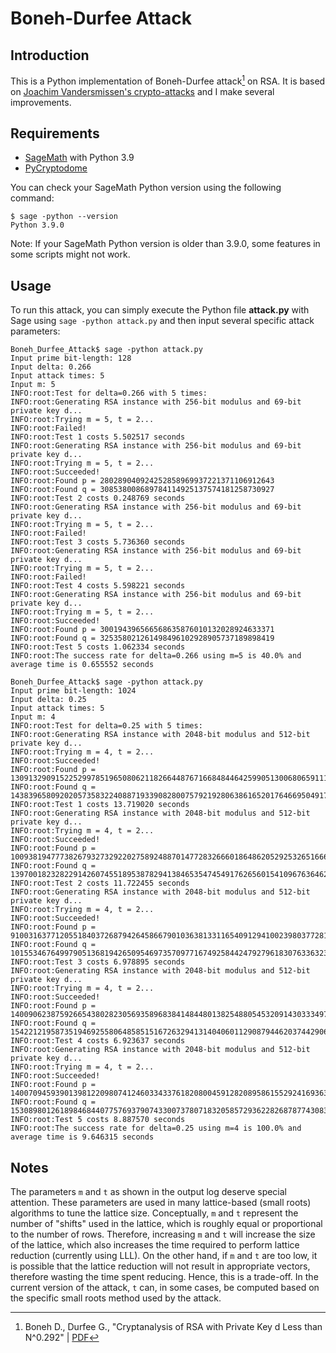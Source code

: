 # Boneh-Durfee Attack

## Introduction
This is a Python implementation of Boneh-Durfee attack[^BD] on RSA. It is based on [Joachim Vandersmissen's crypto-attacks](https://github.com/jvdsn/crypto-attacks) and I make several improvements.

## Requirements
* [SageMath](https://www.sagemath.org/) with Python 3.9
* [PyCryptodome](https://pycryptodome.readthedocs.io/)

You can check your SageMath Python version using the following command:
```
$ sage -python --version
Python 3.9.0
```
Note: If your SageMath Python version is older than 3.9.0, some features in some scripts might not work.

## Usage
To run this attack, you can simply execute the Python file **attack.py** with Sage using `sage -python attack.py` and then input several specific attack parameters:
```commandline
Boneh_Durfee_Attack$ sage -python attack.py
Input prime bit-length: 128
Input delta: 0.266
Input attack times: 5
Input m: 5
INFO:root:Test for delta=0.266 with 5 times:
INFO:root:Generating RSA instance with 256-bit modulus and 69-bit private key d...
INFO:root:Trying m = 5, t = 2...
INFO:root:Failed!
INFO:root:Test 1 costs 5.502517 seconds
INFO:root:Generating RSA instance with 256-bit modulus and 69-bit private key d...
INFO:root:Trying m = 5, t = 2...
INFO:root:Succeeded!
INFO:root:Found p = 280289040924252858969937221371106912643
INFO:root:Found q = 308538008689784114925137574181258730927
INFO:root:Test 2 costs 0.248769 seconds
INFO:root:Generating RSA instance with 256-bit modulus and 69-bit private key d...
INFO:root:Trying m = 5, t = 2...
INFO:root:Failed!
INFO:root:Test 3 costs 5.736360 seconds
INFO:root:Generating RSA instance with 256-bit modulus and 69-bit private key d...
INFO:root:Trying m = 5, t = 2...
INFO:root:Failed!
INFO:root:Test 4 costs 5.598221 seconds
INFO:root:Generating RSA instance with 256-bit modulus and 69-bit private key d...
INFO:root:Trying m = 5, t = 2...
INFO:root:Succeeded!
INFO:root:Found p = 300194396566568635876010132028924633371
INFO:root:Found q = 325358021261498496102928905737189898419
INFO:root:Test 5 costs 1.062334 seconds
INFO:root:The success rate for delta=0.266 using m=5 is 40.0% and average time is 0.655552 seconds
```
```commandline
Boneh_Durfee_Attack$ sage -python attack.py
Input prime bit-length: 1024
Input delta: 0.25
Input attack times: 5
Input m: 4
INFO:root:Test for delta=0.25 with 5 times:
INFO:root:Generating RSA instance with 2048-bit modulus and 512-bit private key d...
INFO:root:Trying m = 4, t = 2...
INFO:root:Succeeded!
INFO:root:Found p = 130913290915225299785196508062118266448767166848446425990513006806591119665826219420273995011990342438637827389546140260280231447474185178681252596773081445895093366931891845044430268396843799306805746126269499168384642252517630196706988114106323286353495985780569140014553117098782406095521295552214662543483
INFO:root:Found q = 143839658092020573583224088719339082800757921928063861652017646695049176696778894146335900939137444526512310991505719395899105315110465888115031600326801229653435063356686846587451172291596743835459253029634791746337042289433940947354866516814347973966252430723565302303952730213167852618815155537067039960051
INFO:root:Test 1 costs 13.719020 seconds
INFO:root:Generating RSA instance with 2048-bit modulus and 512-bit private key d...
INFO:root:Trying m = 4, t = 2...
INFO:root:Succeeded!
INFO:root:Found p = 100938194777382679327329220275892488701477283266601864862052925326516661528363915482266885137313989564349206292922760393706976395974237270710823082531508803815190616369405618261474752447423424515937532126452543606588132220431222890054388661548638559359654416905860946752784618012858042029573320303833142105523
INFO:root:Found q = 139700182328229142607455189538782941384653547454917626560154109676364626852843134456242557203324784196084691904122527002681532816379328990108638366548526756024628023694352718214004443276128261370116288391558538695628694973557892948259448424009532153983088495275997812882700457191880880363517442374241935709431
INFO:root:Test 2 costs 11.722455 seconds
INFO:root:Generating RSA instance with 2048-bit modulus and 512-bit private key d...
INFO:root:Trying m = 4, t = 2...
INFO:root:Succeeded!
INFO:root:Found p = 91003163771205518403726879426458667901036381331165409129410023980377281086474470623579622127096063989576259845824365919504025786877047286994886870247350461540798497453173879266419121647124697421258830236206642543302967443949983691695491455997266978943005582047200304495261973256901132449665223263998549281319
INFO:root:Found q = 101553467649979051368194265095469735709771674925844247927961830763363234833846168209590132187371117636501356410429152436104961524837019030497922863260242013582943392072599311663171071824177480297038508372667974371151546842881761150018541376268666414756430017441026337970700674993482992211823270709939999427891
INFO:root:Test 3 costs 6.978895 seconds
INFO:root:Generating RSA instance with 2048-bit modulus and 512-bit private key d...
INFO:root:Trying m = 4, t = 2...
INFO:root:Succeeded!
INFO:root:Found p = 140090623875926654380282305693589683841484480138254880545320914303334975060194465352207498856725575666352333046223155531304943623690260216780864603326536589475465670852240418117545046342297823475674414716350115968580626597352902687089362664566636824541578536892231500427143289918547759363932785001642277128443
INFO:root:Found q = 154221219587351946925580648585151672632941314040601129087944620374429069115664708820057883899092781855263337809746487764557820509900773291629490961859843836943369469249683376946326443150393467436800195083811741857713927407352727359975812964039188647097011140614307529091979409652595246855156740349959571899047
INFO:root:Test 4 costs 6.923637 seconds
INFO:root:Generating RSA instance with 2048-bit modulus and 512-bit private key d...
INFO:root:Trying m = 4, t = 2...
INFO:root:Succeeded!
INFO:root:Found p = 140070945939013981220980741246033433761820800459128208958615529241693637024746073258379256609074126792867057709282391642784345141541062901140741869302127464603069559444722868418382057825305621008096880379572784626921000700773892774853572713394450086242865276321921379218578399179292020824646228227930264267851
INFO:root:Found q = 153089801261898468440775769379074330073780718320585729362282687877430832044364142865436213492791025988852053373082999518645642539469629810423004614742207392945646195954038322636883321361650780947165171183335694552300372663109783844308034173972413056122495181362601837731106350504003325784959358425128651187547
INFO:root:Test 5 costs 8.887570 seconds
INFO:root:The success rate for delta=0.25 using m=4 is 100.0% and average time is 9.646315 seconds
```

## Notes
The parameters `m` and `t` as shown in the output log deserve special attention. These parameters are used in many lattice-based (small roots) algorithms to tune the lattice size. Conceptually, `m` and `t` represent the number of "shifts" used in the lattice, which is roughly equal or proportional to the number of rows. Therefore, increasing `m` and `t` will increase the size of the lattice, which also increases the time required to perform lattice reduction (currently using LLL). On the other hand, if `m` and `t` are too low, it is possible that the lattice reduction will not result in appropriate vectors, therefore wasting the time spent reducing. Hence, this is a trade-off. In the current version of the attack, `t` can, in some cases, be computed based on the specific small roots method used by the attack. 

[^BD]: Boneh D., Durfee G., "Cryptanalysis of RSA with Private Key d Less than N^0.292" | [PDF](https://mengcezheng.github.io/docs/BD00.pdf)
